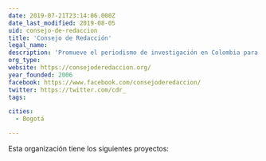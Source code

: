 ```yaml
---
date: 2019-07-21T23:14:06.000Z
date_last_modified: 2019-08-05
uid: consejo-de-redaccion
title: 'Consejo de Redacción'
legal_name: 
description: 'Promueve el periodismo de investigación en Colombia para contribuir a la democratización de la información.'
org_type: 
website: https://consejoderedaccion.org/
year_founded: 2006
facebook: https://www.facebook.com/consejoderedaccion/
twitter: https://twitter.com/cdr_
tags:

cities: 
  - Bogotá

---
```


Esta organización tiene los siguientes proyectos:


